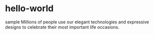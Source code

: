 # hello-world
sample
Millions of people use our elegant technologies and expressive designs to celebrate their most important life occasions.
